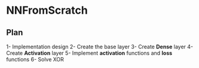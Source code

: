 # NNFromScratch
## Plan
1- Implementation design
2- Create the base layer
3- Create **Dense** layer
4- Create **Activation** layer
5- Implement **activation** functions and **loss** functions
6- Solve XOR
